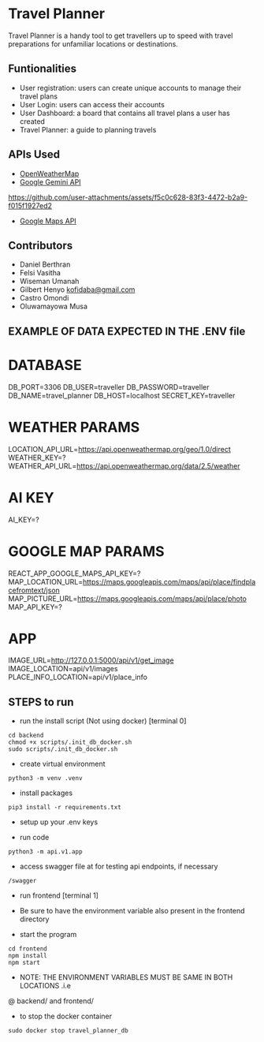 # Travel Planner

Travel Planner is a handy tool to get travellers up to speed with travel preparations for unfamiliar locations or destinations.

## Funtionalities
- User registration: users can create unique accounts to manage their travel plans
- User Login: users can access their accounts
- User Dashboard: a board that contains all travel plans a user has created
- Travel Planner: a guide to planning travels

## APIs Used
  - [OpenWeatherMap](https://openweathermap.org/)
  - [Google Gemini API](https://ai.google.dev/)

https://github.com/user-attachments/assets/f5c0c628-83f3-4472-b2a9-f015f1927ed2


  - [Google Maps API](https://developers.google.com/maps/documentation)
 
  ## Contributors
  - Daniel Berthran
  - Felsi Vasitha
  - Wiseman Umanah
  - Gilbert Henyo <kofidaba@gmail.com>
  - Castro Omondi
  - Oluwamayowa Musa


## EXAMPLE OF DATA EXPECTED IN THE .ENV file

# DATABASE
DB_PORT=3306
DB_USER=traveller
DB_PASSWORD=traveller
DB_NAME=travel_planner
DB_HOST=localhost
SECRET_KEY=traveller

# WEATHER PARAMS
LOCATION_API_URL=https://api.openweathermap.org/geo/1.0/direct
WEATHER_KEY=?
WEATHER_API_URL=https://api.openweathermap.org/data/2.5/weather

# AI KEY
AI_KEY=?

# GOOGLE MAP PARAMS
REACT_APP_GOOGLE_MAPS_API_KEY=?
MAP_LOCATION_URL=https://maps.googleapis.com/maps/api/place/findplacefromtext/json
MAP_PICTURE_URL=https://maps.googleapis.com/maps/api/place/photo
MAP_API_KEY=?

# APP
IMAGE_URL=http://127.0.0.1:5000/api/v1/get_image
IMAGE_LOCATION=api/v1/images
PLACE_INFO_LOCATION=api/v1/place_info

## STEPS to run 

- run the install script (Not using docker) [terminal 0]
```
cd backend
chmod +x scripts/.init_db_docker.sh
sudo scripts/.init_db_docker.sh
```

- create virtual environment

`python3 -m venv .venv`

- install packages

`pip3 install -r requirements.txt`

- setup up your .env keys

- run code

`python3 -m api.v1.app`

- access swagger file at for testing api endpoints, if necessary

`/swagger`


- run frontend [terminal 1]

- Be sure to have the environment variable also present in the frontend directory

- start the program

```
cd frontend
npm install
npm start
```


- NOTE: THE ENVIRONMENT VARIABLES MUST BE SAME IN BOTH LOCATIONS .i.e

@ backend/ and frontend/

- to stop the docker container

`sudo docker stop travel_planner_db`
